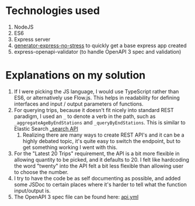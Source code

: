# Technologies used
1. NodeJS
2. ES6
3. Express server
4. [generator-express-no-stress](https://github.com/cdimascio/generator-express-no-stress/) to quickly get a base express app created
5. express-openapi-validator (to handle OpenAPI 3 spec and validation)


# Explanations on my solution
1. If I were picking the JS language, I would use TypeScript rather than ES6, or alternatively use Flow.js. This helps in readability for defining interfaces and input / output parameters of functions.
2. For querying trips, because it doesn't fit nicely into standard REST paradigm, I used an `_` to denote a verb in the path, such as `_aggregateAgeByEndStations` and `_queryByEndStations`. This is similar to Elastic Search [_search API](https://www.elastic.co/guide/en/elasticsearch/reference/current/query-dsl-script-query.html) 
   1. Realizing there are many ways to create REST API's and it can be a highly debated topic, it's quite easy to switch the endpoint, but to get something working I went with this.
3. For the "Latest 20 Trips" requirement, the API is a bit more flexible in allowing quantity to be picked, and it defaults to 20. I felt like hardcoding the word "twenty" into the API felt a bit less flexible than allowing user to choose the number.
4. I try to have the code be as self documenting as possible, and added some JSDoc to certain places where it's harder to tell what the function input/output is.
5. The OpenAPI 3 spec file can be found here: [api.yml](server/api/../common/api.yml)
